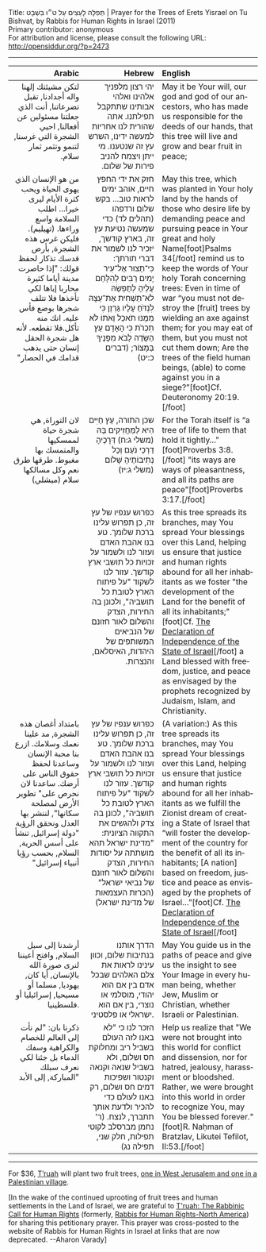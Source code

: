 <html>
<head></head>
<body>
Title: תְּפִלָּה לָעֵצִים עַל ט״וּ בִּשְׁבָט | Prayer for the Trees of Erets Yisrael on Tu Bishvat, by Rabbis for Human Rights in Israel (2011)<br />
Primary contributor: anonymous<br />
For attribution and license, please consult the following URL: <a href="http://opensiddur.org/?p=2473">http://opensiddur.org/?p=2473</a>
<p />
<hr />

<table style="margin-left: auto;margin-right: auto;" class="draggable">
<thead><tr><th id="x" style="text-align: right;">Arabic</th><th style="text-align: right;">Hebrew</th><th style="text-align: left;">English</th></tr></thead>
<tbody>
<tr><td style="vertical-align:top;" width="30%">
<div class="arabic" lang="ar" style="text-align: right;">
لتكن مشيئتك إلهنا واله أجدادنا, تقبل تضرعاتنا,
أنت الذي جعلتنا مسئولين عن أفعالنا,
احيي الشجرة التي غرسنا, لتنمو وتثمر ثمار سلام.‏
</span></div>
</td>

<td style="vertical-align:top;" width="30%">
<div class="liturgy" lang="he" style="text-align: right;">
יהי רצון מלפניך אלהינו ואלהי אבותינו 
שתתקבל תפילתנו. אתה שהורית לנו אחריות למעשה ידינו,
השרש עץ זה שנטענו. מי ייתן ויצמח להניב פירות של שלום.‏  
</span></div>
</td>

<td style="vertical-align:top;" width="40%">
<div class="english" lang="en">
May it be Your will, our god and god of our ancestors, 
who has made us responsible for the deeds of our hands, 
that this tree will live and grow and bear fruit in peace;
</div></td>
</tr>


<tr><td style="vertical-align:top;" width="30%">
<div class="arabic" lang="ar" style="text-align: right;">
من هو الإنسان الذي يهوى الحياة ويحب كثرة الأيام ليرى خيرا...
اطلب السلامة واسع وراءها. (تهيليم).‏
فليكن غرس هذه الشجرة, بأرض قدسك تذكار لحفظ قولك:
"إذا حاصرت مدينة أياما كثيرة محاربا إياها لكي تأخذها فلا تتلف شجرها بوضع فأس عليه.
انك منه تأكل.فلا تقطعه.
لأنه هل شجرة الحقل إنسان حتى يذهب قدامك في الحصار"‏
</span></div>
</td>

<td style="vertical-align:top;" width="30%">
<div class="liturgy" lang="he" style="text-align: right;">
חזק את ידי החפץ חיים, 
אוהב ימים לראות טוב...
בקש שלום ורדפהו <span class="citation">(תהלים לד)‏</span> 
כדי שמעשה נטיעת עץ זה, בארץ קודשך, 
יזכיר לנו לשמור את דברי תורתך:‏
כִּי־תָצוּר אֶל־עִיר יָמִים רַבִּים לְהִלָּחֵם עָלֶיהָ לְתָפְשָׂהּ 
לֹא־תַשְׁחִית אֶת־עֵצָהּ לִנְדֹּחַ עָלָיו גַּרְזֶן 
כִּי מִמֶּנּוּ תֹאכֵל 
וְאֹתוֹ לֹא תִכְרֹת  
כִּי הָאָדָם עֵץ הַשָּׂדֶה 
לָבֹא מִפָּנֶיךָ בַּמָּצוֹר;‏ <span class="citation">(דברים כ:יט)</span>
</span></div>
</td>

<td style="vertical-align:top;" width="40%">
<div class="english" lang="en">
May this tree, which was planted in Your holy land 
by the hands of those who desire life 
by demanding peace and pursuing peace 
in Your great and holy Name[foot]Psalms 34[/foot] 
remind us to keep the words of Your holy Torah concerning trees: 
Even in time of war 
“you must not destroy the [fruit] trees by wielding an axe against them; 
for you may eat of them, 
but you must not cut them down; 
Are the trees of the field human beings, 
(able) to come against you in a siege?”[foot]Cf. Deuteronomy 20:19.[/foot]
</div></td>
</tr>


<tr><td style="vertical-align:top;" width="30%">
<div class="arabic" lang="ar" style="text-align: right;">
لان التوراة, هي شجرة حياة لممسكيها والمتمسك بها مغبوط. 
طرقها طرق نعم وكل مسالكها سلام (ميشلي)‏
</span></div>
</td>

<td style="vertical-align:top;" width="30%">
<div class="liturgy" lang="he" style="text-align: right;">
שכן התורה, עֵץ חַיִּים הִיא לַמַּחֲזִיקִים בָּהּ <span class="citation">(משלי ג:ח)</span>
דְּרָכֶיהָ דַרְכֵי נֹעַם וְכָל נְתִיבוֹתֶיהָ שָׁלוֹם <span class="citation">(משלי ג:יז)‏</span>
</span></div>
</td>

<td style="vertical-align:top;" width="40%">
<div class="english" lang="en">
For the Torah itself is “a tree of life to them that hold it tightly…"[foot]Proverbs 3:8.[/foot]
"its ways are ways of pleasantness, and all its paths are peace"[foot]Proverbs 3:17.[/foot]
</div></td>
</tr>


<tr><td style="vertical-align:top;" width="30%">
<div class="arabic" lang="ar" style="text-align: right;">

</span></div>
</td>

<td style="vertical-align:top;" width="30%">
<div class="liturgy" lang="he" style="text-align: right;">
כפרוש ענפיו של עץ זה, 
כן תפרוש עלינו ברכת שלומך.‏‏
טע בנו אהבת האדם ועזור לנו ולשמור על זכויות 
כל תושבי ארץ קודשך.‏
עזור לנו לשקוד "על פיתוח הארץ 
לטובת כל תושביה",‏
ולכונן בה החירות, הצדק והשלום 
לאור חזונם של הנביאים המשותפים של היהדות, האיסלאם, והנצרות.‏ 
</span></div>
</td>

<td style="vertical-align:top;" width="40%">
<div class="english" lang="en">
As this tree spreads its branches, 
may You spread Your blessings over this Land, 
helping us ensure that justice and human rights abound 
for all her inhabitants 
as we foster "the development of the Land 
for the benefit of all its inhabitants;"[foot]Cf. <a href="https://opensiddur.org/readings-and-sourcetexts/mekorot/non-canonical/modern/reading-of-the-israeli-declaration-of-independence/">The Declaration of Independence of the State of Israel</a>[/foot]
a Land blessed with freedom, justice, and peace 
as envisaged by the prophets recognized by Judaism, Islam, and Christianity.
</div></td>
</tr>


<tr><td style="vertical-align:top;" width="30%">
<div class="arabic" lang="ar" style="text-align: right;">
بامتداد أغصان هذه الشجرة, مد علينا نعمك وسلامك.
ازرع بنا محبة الإنسان وساعدنا لحفظ حقوق الناس على أرضك. 
ساعدنا لان نحرص على" تطوير الأرض لمصلحة سكانها", لننشر بها العدل ونحقق الرؤية 
"دولة إسرائيل, تنشأ على أسس الحرية, السلام, بحسب رؤيا أنبياء إسرائيل" ‏
</span></div>
</td>

<td style="vertical-align:top;" width="30%">
<div class="liturgy" lang="he" style="text-align: right;">
כפרוש ענפיו של עץ זה, 
כן תפרוש עלינו ברכת שלומך.‏
טע בנו אהבת האדם ועזור לנו ולשמור על זכויות 
כל תושבי ארץ קודשך.‏
עזור לנו לשקוד "על פיתוח הארץ 
לטובת כל תושביה",‏ 
לכונן בה צדק ולהגשים את התקווה הציונית:‏
"מדינת ישראל תהא מושתתה על יסודות החירות, 
הצדק והשלום לאור חזונם של נביאי ישראל" <span class="citation">(הכרזת העצמאות של מדינת ישראל)‏</span> 
</span></div>
</td>

<td style="vertical-align:top;" width="40%">
<div class="english" lang="en">
(A variation:) As this tree spreads its branches, 
may You spread Your blessings over this Land, 
helping us ensure that justice and human rights abound 
for all her inhabitants 
as we fulfill the Zionist dream of creating a State of Israel that 
“will foster the development of the country 
for the benefit of all its inhabitants;
[A nation] based on freedom, justice and peace 
as envisaged by the prophets of Israel…”[foot]Cf. <a href="https://opensiddur.org/readings-and-sourcetexts/mekorot/non-canonical/modern/reading-of-the-israeli-declaration-of-independence/">The Declaration of Independence of the State of Israel</a>[/foot]
</div></td>
</tr>


<tr><td style="vertical-align:top;" width="30%">
<div class="arabic" lang="ar" style="text-align: right;">
أرشدنا إلى سبل السلام, 
وافتح أعيننا لنرى صورة الله بالإنسان, 
أيا كان, يهوديا, مسلما أو مسيحيا, 
إسرائيليا أو فلسطينيا.
</span></div>
</td>

<td style="vertical-align:top;" width="30%">
<div class="liturgy" lang="he" style="text-align: right;">
הדרך אותנו בנתיבות שלום, 
וכוון עינינו לראות את צלם האלהים שבכל אדם 
בין אם הוא יהודי, מוסלמי או נוצרי, 
בין אם הוא ישראלי או פלסטיני. 
</span></div>
</td>

<td style="vertical-align:top;" width="40%">
<div class="english" lang="en">
May You guide us in the paths of peace 
and give us the insight to see Your Image in every human being, 
whether Jew, Muslim or Christian, 
whether Israeli or Palestinian. 
</div></td>
</tr>


<tr><td style="vertical-align:top;" width="30%">
<div class="arabic" lang="ar" style="text-align: right;">
ذكرنا بان: "لم نأت إلى العالم للخصام والكراهية وسفك الدماء بل
جئنا لكي نعرف سبلك المباركة, إلى الأبد"
</span></div>
</td>

<td style="vertical-align:top;" width="30%">
<div class="liturgy" lang="he" style="text-align: right;">
הזכר לנו כי "לא באנו לזה העולם בשביל ריב ומחלוקת חס ושלום, 
ולא בשביל שנאה וקנאה וקנטור ושפיכות דמים חס ושלום, 
רק באנו לעולם כדי להכיר ולדעת אותך 
תתברך, לנצח. <span class="citation">(ר' נחמן מברסלב לקוטי תפילות, חלק שני, תפילה נג)</span>‏ 
</span></div>
</td>


<td style="vertical-align:top;" width="40%">
<div class="english" lang="en">
Help us realize that "We were not brought into this world for conflict and dissension, 
nor for hatred, jealousy, harassment or bloodshed. 
Rather, we were brought into this world in order to recognize You, 
may You be blessed forever."[foot]R. Naḥman of Bratzlav, Likutei Tefilot, II:53.[/foot]
</div></td>
</tr>
</tbody></table>

<hr />

For $36, <a href="http://truah.org/">T’ruah</a> will plant two fruit trees, <a href="https://org2.salsalabs.com/o/5149/p/salsa/donation/common/public/?donate_page_KEY=13641">one in West Jerusalem and one in a Palestinian village</a>.

[In the wake of the continued uprooting of fruit trees and human settlements in the Land of Israel, we are grateful to <a href="http://truah.org">T'ruah: The Rabbinic Call for Human Rights</a> (formerly, <a href="http://www.rhr-na.org/">Rabbis for Human Rights-North America</a>) for sharing this petitionary prayer. This prayer was cross-posted to the website of Rabbis for Human Rights in Israel at links that are now deprecated. --Aharon Varady]
</body>
</html>